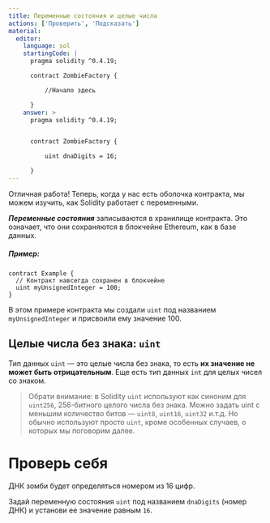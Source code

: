 ```yaml
---
title: Переменные состояния и целые числа
actions: ['Проверить', 'Подсказать']
material:
  editor:
    language: sol
    startingCode: |
      pragma solidity ^0.4.19;

      contract ZombieFactory {

          //Начало здесь

      }
    answer: >
      pragma solidity ^0.4.19;


      contract ZombieFactory {

          uint dnaDigits = 16;

      }
---
```


Отличная работа! Теперь, когда у нас есть оболочка контракта, мы можем изучить, как Solidity работает с переменными.

**_Переменные состояния_** записываются в хранилище контракта. Это означает, что они сохраняются в блокчейне Ethereum, как в базе данных. 

##### Пример:
```
contract Example {
  // Контракт навсегда сохранен в блокчейне 
  uint myUnsignedInteger = 100;
}
```

В этом примере контракта мы создали `uint` под названием `myUnsignedInteger` и присвоили ему значение 100.

## Целые числа без знака: `uint`

Тип данных `uint` — это целые числа без знака, то есть **их значение не может быть отрицательным**. Еще есть тип данных `int` для целых чисел со знаком.

> Обрати внимание: в Solidity `uint` используют как синоним для `uint256`, 256-битного целого числа без знака. Можно задать uint с меньшим количество битов — `uint8`, `uint16`, `uint32` и.т.д. Но обычно используют просто `uint`, кроме особенных случаев, о которых мы поговорим далее.

# Проверь себя

ДНК зомби будет определяться номером из 16 цифр. 

Задай переменную состояния `uint` под названием `dnaDigits` (номер ДНК) и установи ее значение равным `16`.
